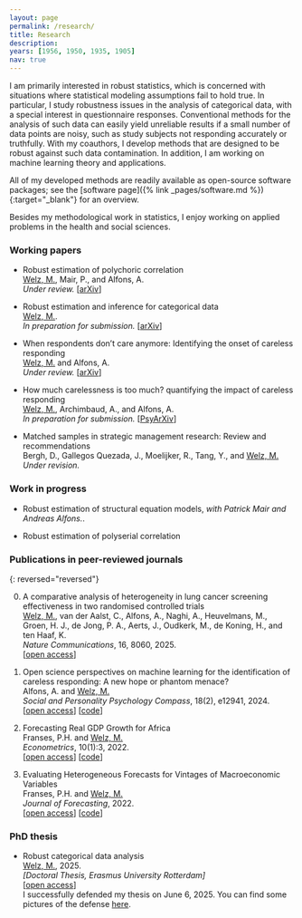 ```yaml
---
layout: page
permalink: /research/
title: Research
description: 
years: [1956, 1950, 1935, 1905]
nav: true
---
```


I am primarily interested in robust statistics, which is concerned with situations where statistical modeling assumptions fail to hold true. In particular, I study robustness issues in the analysis of categorical data, with a special interest in questionnaire responses. Conventional methods for the analysis of such data can easily yield unreliable results if a small number of data points are noisy, such as study subjects not responding accurately or truthfully. With my coauthors, I develop methods that are designed to be robust against such data contamination. In addition, I am working on machine learning theory and applications.

All of my developed methods are readily available as open-source software packages; see the [software page]({% link _pages/software.md %}){:target="_blank"} for an overview.

Besides my methodological work in statistics, I enjoy working on applied problems in the health and social sciences.

### Working papers ###

* <span class="font-weight-bold"> Robust estimation of polychoric correlation</span><br>
   <u>Welz, M.</u>, Mair, P., and Alfons, A.<br>
   *Under review.* 
   [[arXiv](https://arxiv.org/abs/2407.18835)]
   
* <span class="font-weight-bold"> Robust estimation and inference for categorical data</span><br>
   <u>Welz, M.</u>.<br>
   *In preparation for submission.* 
   [[arXiv](https://arxiv.org/abs/2403.11954)]
   
* <span class="font-weight-bold"> When respondents don’t care anymore: Identifying the onset of careless responding</span><br>
   <u>Welz, M.</u> and Alfons, A.<br>
   *Under review.* 
   [[arXiv](https://doi.org/10.48550/arXiv.2303.07167)]
   
* <span class="font-weight-bold"> How much carelessness is too much? quantifying the impact of careless responding</span><br>
   <u>Welz, M.</u>, Archimbaud, A., and Alfons, A.<br>
   *In preparation for submission.* 
   [[PsyArXiv](https://doi.org/10.31234/osf.io/8fj6p)]
   
* <span class="font-weight-bold"> Matched samples in strategic management research: Review and recommendations</span><br>
   Bergh, D., Gallegos Quezada, J., Moelijker, R., Tang, Y., and <u>Welz, M.</u><br>
   *Under revision.* 

### Work in progress ##

* <span class="font-weight-bold"> Robust estimation of structural equation models</span>, *with Patrick Mair and Andreas Alfons.*.

* <span class="font-weight-bold"> Robust estimation of polyserial correlation</span>

### Publications in peer-reviewed journals ###

{: reversed="reversed"}

0. <span class="font-weight-bold"> A comparative analysis of heterogeneity in lung cancer screening effectiveness in two randomised controlled trials</span><br>
   <u> Welz, M.</u>, van der Aalst, C., Alfons, A., Naghi, A., Heuvelmans, M., Groen, H. J., de Jong, P. A., Aerts, J., Oudkerk, M., de Koning, H., and ten Haaf, K.<br>
   *Nature Communications*, 16, 8060, 2025.<br>
   [[open access](https://doi.org/10.1038/s41467-025-63471-6)] 


0. <span class="font-weight-bold"> Open science perspectives on machine learning for the identification of careless responding: A new hope or phantom menace?</span><br>
   Alfons, A. and <u> Welz, M.</u><br>
   *Social and Personality Psychology Compass*, 18(2), e12941, 2024.<br>
   [[open access](https://doi.org/10.1111/spc3.12941)] [[code](https://github.com/mwelz/OpenScienceML_Replication)]

0. <span class="font-weight-bold"> Forecasting Real GDP Growth for Africa</span><br>
   Franses, P.H. and <u> Welz, M.</u><br>
   *Econometrics*, 10(1):3, 2022.<br>
   [[open access](https://www.mdpi.com/2225-1146/10/1/3)] [[code](https://github.com/mwelz/sefm-africa)]

0. <span class="font-weight-bold">Evaluating Heterogeneous Forecasts for Vintages of Macroeconomic Variables</span><br>
   Franses, P.H. and <u> Welz, M.</u><br>
   *Journal of Forecasting*, 2022.<br>
   [[open access](https://onlinelibrary.wiley.com/doi/10.1002/for.2835)] [[code](https://github.com/mwelz/symbreg)]
   
### PhD thesis ###
 * <span class="font-weight-bold"> Robust categorical data analysis</span><br>
   <u>Welz, M.</u>, 2025.<br>
   *[Doctoral Thesis, Erasmus University Rotterdam]* <br>
   [[open access](https://pure.eur.nl/en/publications/robust-categorical-data-analysis)]<br>
   I successfully defended my thesis on June 6, 2025. You can find some pictures of the defense [here](https://www.eur.nl/en/erim/news/congratulations-dr-max-wilz).
   
<!--
### Conference Presentations ###

{: reversed="reversed"}

0. <span class="font-weight-bold">Identifying periods of careless responding in rating-scale surveys</span><br>
   <u>Welz, M.</u> and Alfons, A.<br>
   [*ICORS 2022*](https://uwaterloo.ca/international-conference-robust-statistics/), July 5--9, 2022, Waterloo, ON, Canada.<br>
   [[slides](icors2022.pdf)]

0. <span class="font-weight-bold">Identifying periods of careless responding in rating-scale surveys</span><br>
   <u>Welz, M.</u> and Alfons, A.<br>
   [*SIPS 2022*](https://www.improvingpsych.org/SIPS2022/), June 27--29, 2022, Victoria, BC, Canada.<br>
   [[slides](sips2022.pdf)]

0. <span class="font-weight-bold">Generic Machine Learning Inference on Heterogeneous Treatment Effects Using the Package GenericML</span><br>
   <u>Welz, M.</u>, Alfons, A, Demirer, M., and Chernozhukov, V.<br>
   [*useR! 2022*](https://user2022.r-project.org/), June 20--23, 2022, online.<br>
   [[slides](useR2022.pdf)]

0. <span class="font-weight-bold">Outlier Detection in Rating-Scale Data via Autoencoders</span><br>
   <u>Welz, M.</u> and Alfons, A.<br>
   [*International Conference on Robust Statistics 2021*](http://cstat.tuwien.ac.at/filz/icors2020/index.html#), September 20--24, 2021, Vienna, Austria.<br>
   [[slides](icors2021.pdf)]
   
If you are interested in slides that I used in a seminar presentation, please let me know.
-->

<!--
### Working Papers ###

{: reversed="reversed"}

0. <span class="font-weight-bold">Awesome Title 1</span><br>
   <span class="font-weight-bold">Welz, M.,</span> Doe, J.,  and Mustermann, M.<br>
   *Cool Journal*, 1(1):1--20, 2021.<br>
   [[link](https://www.google.com/)] [[arXiv](https://www.google.com/)] [[poster](slides.pdf)] [[slides](slides1.pdf)] [[code](https://www.google.com/)]

### Peer-Reviewed Papers ###

{: reversed="reversed"}

0. <span class="font-weight-bold">Awesome Title 1</span><br>
   <span class="font-weight-bold">Welz, M.,</span> Doe, J.,  and Mustermann, M.<br>
   *Cool Journal*, 1(1):1--20, 2021.<br>
   [[link](https://www.google.com/)] [[arXiv](https://www.google.com/)] [[poster](slides.pdf)] [[slides](slides1.pdf)] [[code](https://www.google.com/)]
   
0. <span class="font-weight-bold">Awesome Title 2: Lorem Ipsum Lorem Ipsum Lorem</span><br>
   <span class="font-weight-bold">Welz, M.,</span> Doe, J.,  and Mustermann, M. <br>
   *Cool Journal*, 1(1):1--20, 2021.<br>
   [[link](https://www.google.com/)] [[arXiv](https://www.google.com/)] [[poster](slides.pdf)] [[slides](slides1.pdf)] [[code](https://www.google.com/)]
-->
